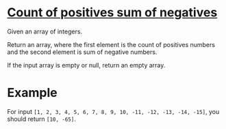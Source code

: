 # [Count of positives  sum of negatives](https://www.codewars.com/kata/576bb71bbbcf0951d5000044)
Given an array of integers.

Return an array, where the first element is the count of positives numbers and the second element is sum of negative numbers.

If the input array is empty or null, return an empty array.

# Example

For input `[1, 2, 3, 4, 5, 6, 7, 8, 9, 10, -11, -12, -13, -14, -15]`, you should return `[10, -65]`.